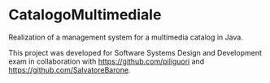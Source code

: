 # CatalogoMultimediale
Realization of a management system for a multimedia catalog in Java.

This project was developed for Software Systems Design and Development exam in collaboration with https://github.com/piliguori and https://github.com/SalvatoreBarone.

